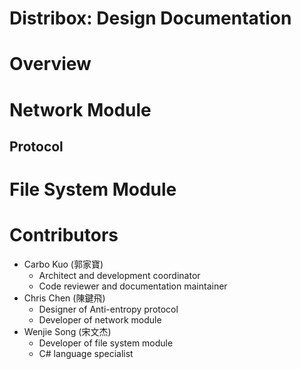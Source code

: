 # Distribox: Design Documentation

# Overview

# Network Module
## Protocol

# File System Module

# Contributors

* Carbo Kuo (郭家寶)
  * Architect and development coordinator
  * Code reviewer and documentation maintainer
* Chris Chen (陳鍵飛)
  * Designer of Anti-entropy protocol
  * Developer of network module
* Wenjie Song (宋文杰)
  * Developer of file system module
  * C# language specialist
